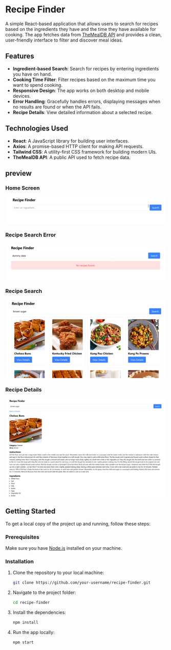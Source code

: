 # Recipe Finder

A simple React-based application that allows users to search for recipes based on the ingredients they have and the time they have available for cooking. The app fetches data from [TheMealDB API](https://www.themealdb.com/api/json/v1/1/filter.php?i={ingredient}) and provides a clean, user-friendly interface to filter and discover meal ideas.

## Features

- **Ingredient-based Search**: Search for recipes by entering ingredients you have on hand.
- **Cooking Time Filter**: Filter recipes based on the maximum time you want to spend cooking.
- **Responsive Design**: The app works on both desktop and mobile devices.
- **Error Handling**: Gracefully handles errors, displaying messages when no results are found or when the API fails.
- **Recipe Details**: View detailed information about a selected recipe.

## Technologies Used

- **React**: A JavaScript library for building user interfaces.
- **Axios**: A promise-based HTTP client for making API requests.
- **Tailwind CSS**: A utility-first CSS framework for building modern UIs.
- **TheMealDB API**: A public API used to fetch recipe data.

## preview 

### Home Screen
![Home Screen](src/assets/image.png)

### Recipe Search Error
![Recipe Search](src/assets/image2.png)

### Recipe Search
![Recipe Search](src/assets/image3.png)

### Recipe Details

![Recipe Search](src/assets/image4.png)

## Getting Started

To get a local copy of the project up and running, follow these steps:

### Prerequisites

Make sure you have [Node.js](https://nodejs.org/) installed on your machine.

### Installation

1. Clone the repository to your local machine:
    ```bash
    git clone https://github.com/your-username/recipe-finder.git
    ```

2. Navigate to the project folder:
    ```bash
    cd recipe-finder
    ```

3. Install the dependencies:
    ```bash
    npm install
    ```

4. Run the app locally:
    ```bash
    npm start
    ```



